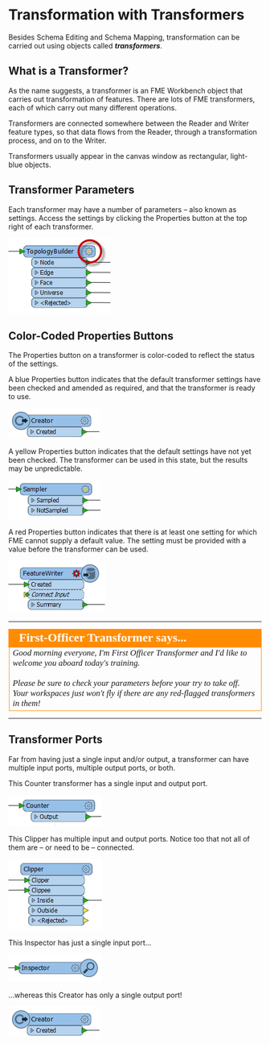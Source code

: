 # Transformation with Transformers #

Besides Schema Editing and Schema Mapping, transformation can be carried out using objects called ***transformers***.

## What is a Transformer? ##

As the name suggests, a transformer is an FME Workbench object that carries out transformation of features. There are lots of FME transformers, each of which carry out many different operations.

Transformers are connected somewhere between the Reader and Writer feature types, so that data flows from the Reader, through a transformation process, and on to the Writer.

Transformers usually appear in the canvas window as rectangular, light-blue objects.


## Transformer Parameters ##
Each transformer may have a number of parameters – also known as settings. Access the settings by clicking the Properties button at the top right of each transformer.

![](./Images/Img2.16.TransformerOnCanvas.png)



## Color-Coded Properties Buttons ##
The Properties button on a transformer is color-coded to reflect the status of the settings.

A blue Properties button indicates that the default transformer settings have been checked and amended as required, and that the transformer is ready to use.

![](./Images/Img2.17.TransformerBlueButton.png)

A yellow Properties button indicates that the default settings have not yet been checked. The transformer can be used in this state, but the results may be unpredictable.

![](./Images/Img2.18.TransformerYellowButton.png)

A red Properties button indicates that there is at least one setting for which FME cannot supply a default value. The setting must be provided with a value before the transformer can be used.

![](./Images/Img2.19.TransformerRedButton.png)


---

<!--Person X Says Section-->

<table style="border-spacing: 0px">
<tr>
<td style="vertical-align:middle;background-color:darkorange;border: 2px solid darkorange">
<i class="fa fa-quote-left fa-lg fa-pull-left fa-fw" style="color:white;padding-right: 12px;vertical-align:text-top"></i>
<span style="color:white;font-size:x-large;font-weight: bold;font-family:serif">First-Officer Transformer says...</span>
</td>
</tr>

<tr>
<td style="border: 1px solid darkorange">
<span style="font-family:serif; font-style:italic; font-size:larger">
Good morning everyone, I'm First Officer Transformer and I'd like to welcome you aboard today's training.
<br><br>Please be sure to check your parameters before your try to take off. Your workspaces just won't fly if there are any red-flagged transformers in them!
</span>
</td>
</tr>
</table>

---

## Transformer Ports ##
Far from having just a single input and/or output, a transformer can have multiple input ports, multiple output ports, or both.

This Counter transformer has a single input and output port.

![](./Images/Img2.20.TransformerSingleInputOutput.png)

This Clipper has multiple input and output ports. Notice too that not all of them are – or need to be – connected.

![](./Images/Img2.21.TransformerMultiInputOutput.png)

This Inspector has just a single input port...

![](./Images/Img2.22.TransformerOneInput.png)

…whereas this Creator has only a single output port!

![](./Images/Img2.17.TransformerBlueButton.png)



